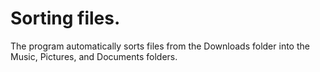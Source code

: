 # Sorting files.
The program automatically sorts files from the Downloads folder into the Music, Pictures, and Documents folders.
